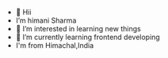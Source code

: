- 👋 Hii
-  I’m himani Sharma
- 👀 I’m interested in learning new things
- 🌱 I’m currently learning  frontend developing
-   I'm from Himachal,India

<!---
codeGreeneye/codeGreeneye is a ✨ special ✨ repository because its `README.md` (this file) appears on your GitHub profile.
You can click the Preview link to take a look at your changes.
--->
